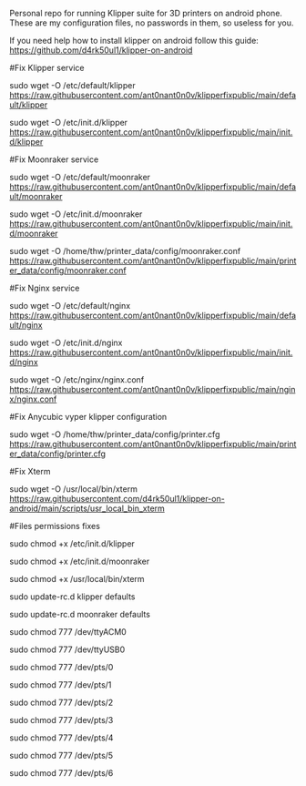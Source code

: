 Personal repo for running Klipper suite for 3D printers on android phone. These are my configuration files, no passwords in them, so useless for you.

If you need help how to install klipper on android follow this guide: https://github.com/d4rk50ul1/klipper-on-android

#Fix Klipper service

sudo wget -O /etc/default/klipper https://raw.githubusercontent.com/ant0nant0n0v/klipperfixpublic/main/default/klipper

sudo wget -O /etc/init.d/klipper https://raw.githubusercontent.com/ant0nant0n0v/klipperfixpublic/main/init.d/klipper

#Fix Moonraker service

sudo wget -O /etc/default/moonraker https://raw.githubusercontent.com/ant0nant0n0v/klipperfixpublic/main/default/moonraker

sudo wget -O /etc/init.d/moonraker https://raw.githubusercontent.com/ant0nant0n0v/klipperfixpublic/main/init.d/moonraker

sudo wget -O /home/thw/printer_data/config/moonraker.conf https://raw.githubusercontent.com/ant0nant0n0v/klipperfixpublic/main/printer_data/config/moonraker.conf

#Fix Nginx service

sudo wget -O /etc/default/nginx https://raw.githubusercontent.com/ant0nant0n0v/klipperfixpublic/main/default/nginx

sudo wget -O /etc/init.d/nginx https://raw.githubusercontent.com/ant0nant0n0v/klipperfixpublic/main/init.d/nginx

sudo wget -O /etc/nginx/nginx.conf https://raw.githubusercontent.com/ant0nant0n0v/klipperfixpublic/main/nginx/nginx.conf

#Fix Anycubic vyper klipper configuration

sudo wget -O /home/thw/printer_data/config/printer.cfg https://raw.githubusercontent.com/ant0nant0n0v/klipperfixpublic/main/printer_data/config/printer.cfg

#Fix Xterm

sudo wget -O /usr/local/bin/xterm https://raw.githubusercontent.com/d4rk50ul1/klipper-on-android/main/scripts/usr_local_bin_xterm

#Files permissions fixes

sudo chmod +x /etc/init.d/klipper

sudo chmod +x /etc/init.d/moonraker

sudo chmod +x /usr/local/bin/xterm

sudo update-rc.d klipper defaults

sudo update-rc.d moonraker defaults

sudo chmod 777 /dev/ttyACM0

sudo chmod 777 /dev/ttyUSB0

sudo chmod 777 /dev/pts/0

sudo chmod 777 /dev/pts/1

sudo chmod 777 /dev/pts/2

sudo chmod 777 /dev/pts/3

sudo chmod 777 /dev/pts/4

sudo chmod 777 /dev/pts/5

sudo chmod 777 /dev/pts/6
